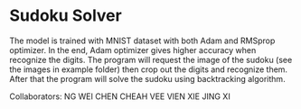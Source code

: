 # Sudoku Solver
The model is trained with MNIST dataset with both Adam and RMSprop optimizer. In the end, Adam optimizer gives higher accuracy when recognize the digits.
The program will request the image of the sudoku (see the images in example folder) then crop out the digits and recognize them. After that the program will solve the sudoku using backtracking algorithm.

Collaborators:
NG WEI CHEN
CHEAH VEE VIEN
XIE JING XI
